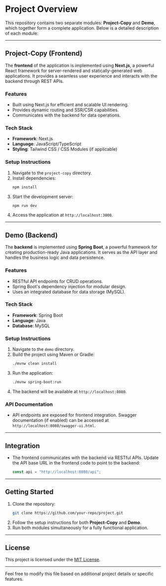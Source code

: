 # Project Overview

This repository contains two separate modules: **Project-Copy** and **Demo**, which together form a complete application. Below is a detailed description of each module:

---

## **Project-Copy** (Frontend)
The **frontend** of the application is implemented using **Next.js**, a powerful React framework for server-rendered and statically-generated web applications. It provides a seamless user experience and interacts with the backend through REST APIs.

### Features
- Built using Next.js for efficient and scalable UI rendering.
- Provides dynamic routing and SSR/CSR capabilities.
- Communicates with the backend for data operations.

### Tech Stack
- **Framework**: Next.js
- **Language**: JavaScript/TypeScript
- **Styling**: Tailwind CSS / CSS Modules (if applicable)

### Setup Instructions
1. Navigate to the `project-copy` directory.
2. Install dependencies:
   ```bash
   npm install
   ```
3. Start the development server:
   ```bash
   npm run dev
   ```
4. Access the application at `http://localhost:3000`.

---

## **Demo** (Backend)
The **backend** is implemented using **Spring Boot**, a powerful framework for creating production-ready Java applications. It serves as the API layer and handles the business logic and data persistence.

### Features
- RESTful API endpoints for CRUD operations.
- Spring Boot's dependency injection for modular design.
- Uses an integrated database for data storage (MySQL).

### Tech Stack
- **Framework**: Spring Boot
- **Language**: Java
- **Database**: MySQL 

### Setup Instructions
1. Navigate to the `demo` directory.
2. Build the project using Maven or Gradle:
   ```bash
   ./mvnw clean install
   ```
3. Run the application:
   ```bash
   ./mvnw spring-boot:run
   ```
4. The backend will be available at `http://localhost:8080`.

### API Documentation
- API endpoints are exposed for frontend integration. Swagger documentation (if enabled) can be accessed at `http://localhost:8080/swagger-ui.html`.

---

## Integration
- The frontend communicates with the backend via RESTful APIs. Update the API base URL in the frontend code to point to the backend:
  ```js
  const api = "http://localhost:8080/api";
  ```

---

## Getting Started
1. Clone the repository:
   ```bash
   git clone https://github.com/your-repo/project.git
   ```
2. Follow the setup instructions for both **Project-Copy** and **Demo**.
3. Run both modules simultaneously for a fully functional application.

---

## License
This project is licensed under the [MIT License](LICENSE).

---

Feel free to modify this file based on additional project details or specific features.
